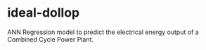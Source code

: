 # ideal-dollop
ANN Regression model to predict the electrical energy output of a Combined Cycle Power Plant. 
